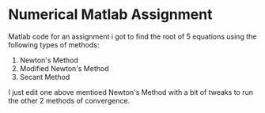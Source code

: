 # Numerical Matlab Assignment
  Matlab code for an assignment i got to find the root of 5 equations using the following types of methods:
1) Newton's Method
2) Modified Newton's Method
3) Secant Method

I just edit one above mentioed Newton's Method with a bit of tweaks to run the other 2 methods of convergence.
